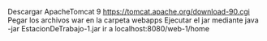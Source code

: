 Descargar ApacheTomcat 9 https://tomcat.apache.org/download-90.cgi
Pegar los archivos war en la carpeta webapps
Ejecutar el jar mediante java -jar EstacionDeTrabajo-1.jar
ir a localhost:8080/web-1/home
